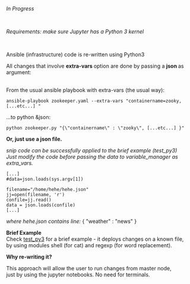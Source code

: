 
<i> In Progress </i>

<br>

<i>Requirements: make sure Jupyter has a Python 3 kernel</i>

<br>

Ansible (infrastructure) code is re-written using Python3

All changes that involve <b> extra-vars </b> option are done by passing a <b> json </b> as argument:

 </br>
From the usual ansible playbook with extra-vars (the usual way):

```
ansible-playbook zookeeper.yaml --extra-vars "containername=zooky, [...etc...] "
````
...to python &json:

```
python zookeeper.py "{\"containername\" : \"zooky\", [...etc...] }" 
```

<b>Or, just use a json file.</b>



<i> snip code can be successfully applied to the brief example (test_py3)</i>
</br>
<i> Just modify the code before passing the data to variable_manager as extra_vars. </i>
</br>
```
[...]
#data=json.loads(sys.argv[1])

filename="/home/hehe/hehe.json"
jj=open(filename, 'r')
confile=jj.read()
data = json.loads(confile)
[...]
```
<i> where hehe.json contains line:</i>  { "weather" : "news" }
 </br>
 
 
<b> Brief Example </b></br>
Check [test_py3](https://github.com/LorenvXn/mu3/blob/master/Jupyter_approach/test_py3.ipynb) for a brief example - it deploys changes on a known file,</br>
by  using modules shell (for cat) and regexp (for word replacement). 


<b>Why re-writing it? </b>

This approach will allow the user to run changes from master node,</br>
just by using the jupyter notebooks. No need for terminals. 
